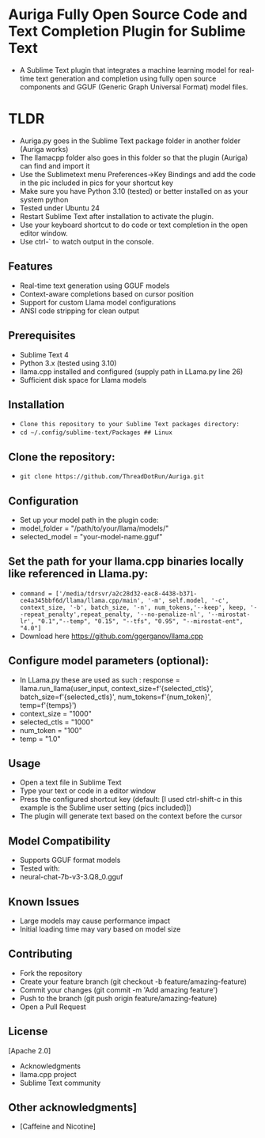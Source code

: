 # Auriga Fully Open Source Code and Text Completion Plugin for Sublime Text
- A Sublime Text plugin that integrates a machine learning model for real-time text generation and completion using fully open source components and GGUF (Generic Graph Universal Format) model files.

# TLDR
- Auriga.py goes in the Sublime Text package folder in another folder (Auriga works)
- The llamacpp folder also goes in this folder so that the plugin (Auriga) can find and import it
- Use the Sublimetext menu Preferences->Key Bindings and add the code in the pic included in pics for your shortcut key
- Make sure you have Python 3.10 (tested) or better installed on as your system python 
- Tested under Ubuntu 24
- Restart Sublime Text after installation to activate the plugin.
- Use your keyboard shortcut to do code or text completion in the open editor window.
- Use ctrl-` to watch output in the console.

## Features
- Real-time text generation using GGUF models
- Context-aware completions based on cursor position
- Support for custom Llama model configurations
- ANSI code stripping for clean output
## Prerequisites
- Sublime Text 4
- Python 3.x (tested using 3.10)
- llama.cpp installed and configured (supply path in LLama.py line 26)
- Sufficient disk space for Llama models
## Installation
- ```Clone this repository to your Sublime Text packages directory:```
- ```cd ~/.config/sublime-text/Packages ## Linux```
## Clone the repository:
- ```git clone https://github.com/ThreadDotRun/Auriga.git```
## Configuration
- Set up your model path in the plugin code:
- model_folder = "/path/to/your/llama/models/"
- selected_model = "your-model-name.gguf"
## Set the path for your llama.cpp binaries locally like referenced in Llama.py:
- ```command = ['/media/tdrsvr/a2c28d32-eac8-4438-b371-ce4a345bbf6d/llama/llama.cpp/main', '-m', self.model, '-c', context_size, '-b', batch_size, '-n', num_tokens,'--keep', keep, '--repeat_penalty',repeat_penalty, '--no-penalize-nl', '--mirostat-lr', "0.1","--temp", "0.15", "--tfs", "0.95", "--mirostat-ent", "4.0"]```
- Download here https://github.com/ggerganov/llama.cpp
## Configure model parameters (optional):
- In LLama.py these are used as such : response = llama.run_llama(user_input, context_size=f'{selected_ctls}', batch_size=f'{selected_ctls}', num_tokens=f'{num_token}', temp=f'{temps}')
- context_size = "1000" 
- selected_ctls = "1000" 
- num_token = "100"
- temp = "1.0"
## Usage
- Open a text file in Sublime Text
- Type your text or code in a editor window
- Press the configured shortcut key (default: [I used ctrl-shift-c in this example is the Sublime user setting (pics included)])
- The plugin will generate text based on the context before the cursor
## Model Compatibility
- Supports GGUF format models
- Tested with:
- neural-chat-7b-v3-3.Q8_0.gguf
## Known Issues
- Large models may cause performance impact
- Initial loading time may vary based on model size
## Contributing
- Fork the repository
- Create your feature branch (git checkout -b feature/amazing-feature)
- Commit your changes (git commit -m 'Add amazing feature')
- Push to the branch (git push origin feature/amazing-feature)
- Open a Pull Request
## License
[Apache 2.0]
- Acknowledgments
- llama.cpp project
- Sublime Text community
## Other acknowledgments]
- [Caffeine and Nicotine]
